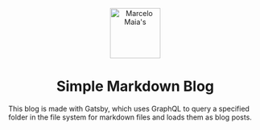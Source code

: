 <p align="center">
  <a href="https://marcelomaias.net">
    <img alt="Marcelo Maia's" src="https://marcelomaias.net/icon.png" width="100" />
  </a>
</p>
<h1 align="center">
  Simple Markdown Blog
</h1>

This blog is made with Gatsby, which uses GraphQL to query a specified folder in the file system for markdown files and loads them as blog posts.
